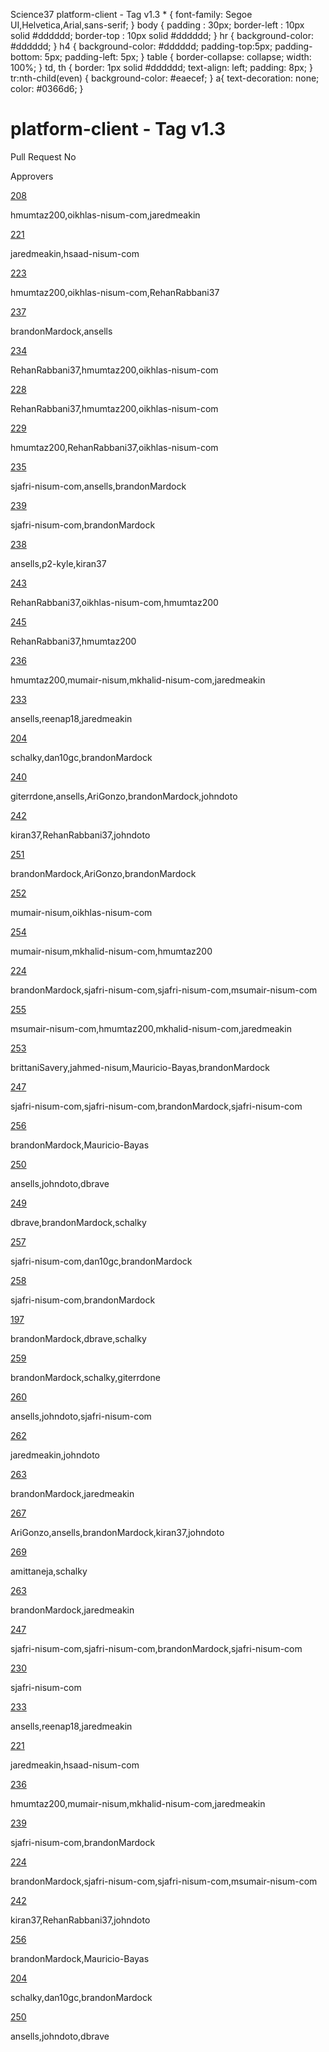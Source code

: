 Science37 platform-client - Tag v1.3  \* { font-family: Segoe UI,Helvetica,Arial,sans-serif; } body { padding : 30px; border-left : 10px solid #dddddd; border-top : 10px solid #dddddd; } hr { background-color: #dddddd; } h4 { background-color: #dddddd; padding-top:5px; padding-bottom: 5px; padding-left: 5px; } table { border-collapse: collapse; width: 100%; } td, th { border: 1px solid #dddddd; text-align: left; padding: 8px; } tr:nth-child(even) { background-color: #eaecef; } a{ text-decoration: none; color: #0366d6; } 

platform-client - Tag v1.3
==========================

Pull Request No

Approvers

[208](https://github.com/Science37/platform-client/pull/208)

hmumtaz200,oikhlas-nisum-com,jaredmeakin

[221](https://github.com/Science37/platform-client/pull/221)

jaredmeakin,hsaad-nisum-com

[223](https://github.com/Science37/platform-client/pull/223)

hmumtaz200,oikhlas-nisum-com,RehanRabbani37

[237](https://github.com/Science37/platform-client/pull/237)

brandonMardock,ansells

[234](https://github.com/Science37/platform-client/pull/234)

RehanRabbani37,hmumtaz200,oikhlas-nisum-com

[228](https://github.com/Science37/platform-client/pull/228)

RehanRabbani37,hmumtaz200,oikhlas-nisum-com

[229](https://github.com/Science37/platform-client/pull/229)

hmumtaz200,RehanRabbani37,oikhlas-nisum-com

[235](https://github.com/Science37/platform-client/pull/235)

sjafri-nisum-com,ansells,brandonMardock

[239](https://github.com/Science37/platform-client/pull/239)

sjafri-nisum-com,brandonMardock

[238](https://github.com/Science37/platform-client/pull/238)

ansells,p2-kyle,kiran37

[243](https://github.com/Science37/platform-client/pull/243)

RehanRabbani37,oikhlas-nisum-com,hmumtaz200

[245](https://github.com/Science37/platform-client/pull/245)

RehanRabbani37,hmumtaz200

[236](https://github.com/Science37/platform-client/pull/236)

hmumtaz200,mumair-nisum,mkhalid-nisum-com,jaredmeakin

[233](https://github.com/Science37/platform-client/pull/233)

ansells,reenap18,jaredmeakin

[204](https://github.com/Science37/platform-client/pull/204)

schalky,dan10gc,brandonMardock

[240](https://github.com/Science37/platform-client/pull/240)

giterrdone,ansells,AriGonzo,brandonMardock,johndoto

[242](https://github.com/Science37/platform-client/pull/242)

kiran37,RehanRabbani37,johndoto

[251](https://github.com/Science37/platform-client/pull/251)

brandonMardock,AriGonzo,brandonMardock

[252](https://github.com/Science37/platform-client/pull/252)

mumair-nisum,oikhlas-nisum-com

[254](https://github.com/Science37/platform-client/pull/254)

mumair-nisum,mkhalid-nisum-com,hmumtaz200

[224](https://github.com/Science37/platform-client/pull/224)

brandonMardock,sjafri-nisum-com,sjafri-nisum-com,msumair-nisum-com

[255](https://github.com/Science37/platform-client/pull/255)

msumair-nisum-com,hmumtaz200,mkhalid-nisum-com,jaredmeakin

[253](https://github.com/Science37/platform-client/pull/253)

brittaniSavery,jahmed-nisum,Mauricio-Bayas,brandonMardock

[247](https://github.com/Science37/platform-client/pull/247)

sjafri-nisum-com,sjafri-nisum-com,brandonMardock,sjafri-nisum-com

[256](https://github.com/Science37/platform-client/pull/256)

brandonMardock,Mauricio-Bayas

[250](https://github.com/Science37/platform-client/pull/250)

ansells,johndoto,dbrave

[249](https://github.com/Science37/platform-client/pull/249)

dbrave,brandonMardock,schalky

[257](https://github.com/Science37/platform-client/pull/257)

sjafri-nisum-com,dan10gc,brandonMardock

[258](https://github.com/Science37/platform-client/pull/258)

sjafri-nisum-com,brandonMardock

[197](https://github.com/Science37/platform-client/pull/197)

brandonMardock,dbrave,schalky

[259](https://github.com/Science37/platform-client/pull/259)

brandonMardock,schalky,giterrdone

[260](https://github.com/Science37/platform-client/pull/260)

ansells,johndoto,sjafri-nisum-com

[262](https://github.com/Science37/platform-client/pull/262)

jaredmeakin,johndoto

[263](https://github.com/Science37/platform-client/pull/263)

brandonMardock,jaredmeakin

[267](https://github.com/Science37/platform-client/pull/267)

AriGonzo,ansells,brandonMardock,kiran37,johndoto

[269](https://github.com/Science37/platform-client/pull/269)

amittaneja,schalky

[263](https://github.com/Science37/platform-client/pull/263)

brandonMardock,jaredmeakin

[247](https://github.com/Science37/platform-client/pull/247)

sjafri-nisum-com,sjafri-nisum-com,brandonMardock,sjafri-nisum-com

[230](https://github.com/Science37/platform-client/pull/230)

sjafri-nisum-com

[233](https://github.com/Science37/platform-client/pull/233)

ansells,reenap18,jaredmeakin

[221](https://github.com/Science37/platform-client/pull/221)

jaredmeakin,hsaad-nisum-com

[236](https://github.com/Science37/platform-client/pull/236)

hmumtaz200,mumair-nisum,mkhalid-nisum-com,jaredmeakin

[239](https://github.com/Science37/platform-client/pull/239)

sjafri-nisum-com,brandonMardock

[224](https://github.com/Science37/platform-client/pull/224)

brandonMardock,sjafri-nisum-com,sjafri-nisum-com,msumair-nisum-com

[242](https://github.com/Science37/platform-client/pull/242)

kiran37,RehanRabbani37,johndoto

[256](https://github.com/Science37/platform-client/pull/256)

brandonMardock,Mauricio-Bayas

[204](https://github.com/Science37/platform-client/pull/204)

schalky,dan10gc,brandonMardock

[250](https://github.com/Science37/platform-client/pull/250)

ansells,johndoto,dbrave
